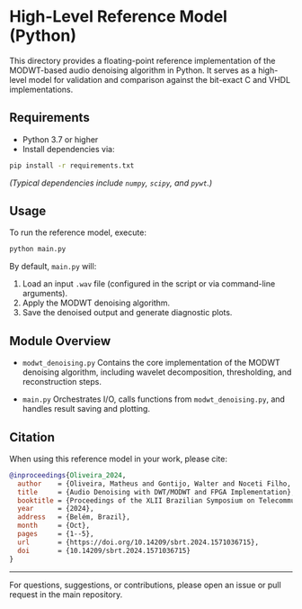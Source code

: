 
# High-Level Reference Model (Python)

This directory provides a floating-point reference implementation of the MODWT-based audio denoising algorithm in Python. It serves as a high-level model for validation and comparison against the bit-exact C and VHDL implementations.

## Requirements

- Python 3.7 or higher  
- Install dependencies via:

```bash
pip install -r requirements.txt
````

*(Typical dependencies include `numpy`, `scipy`, and `pywt`.)*

## Usage

To run the reference model, execute:

```bash
python main.py
```

By default, `main.py` will:

1. Load an input `.wav` file (configured in the script or via command-line arguments).
2. Apply the MODWT denoising algorithm.
3. Save the denoised output and generate diagnostic plots.

## Module Overview

* `modwt_denoising.py`
  Contains the core implementation of the MODWT denoising algorithm, including wavelet decomposition, thresholding, and reconstruction steps.

* `main.py`
  Orchestrates I/O, calls functions from `modwt_denoising.py`, and handles result saving and plotting.

## Citation

When using this reference model in your work, please cite:

```bibtex
@inproceedings{Oliveira_2024,
  author    = {Oliveira, Matheus and Gontijo, Walter and Noceti Filho, Sidnei and Batista, Eduardo},
  title     = {Audio Denoising with DWT/MODWT and FPGA Implementation},
  booktitle = {Proceedings of the XLII Brazilian Symposium on Telecommunications and Signal Processing (SBrT)},
  year      = {2024},
  address   = {Belém, Brazil},
  month     = {Oct},
  pages     = {1--5},
  url       = {https://doi.org/10.14209/sbrt.2024.1571036715},
  doi       = {10.14209/sbrt.2024.1571036715}
}
```

---

For questions, suggestions, or contributions, please open an issue or pull request in the main repository.

```

